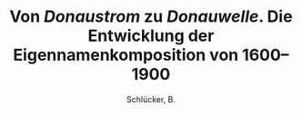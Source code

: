 ---
type        : article
author      : Schlücker, B.
title       : Von <i>Donaustrom</i> zu <i>Donauwelle</i>. Die Entwicklung der Eigennamenkomposition von 1600–1900
journal     : Zeitschrift für Germanistische Linguistik
volume      : 48
number      : 2
pages       : 238-268
year        : 2000-01-01
doi         : 10.1515/zgl-2020-2002
---